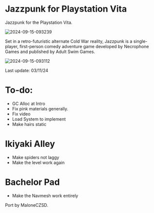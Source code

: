 # Jazzpunk for Playstation Vita
Jazzpunk for the Playstation Vita.

![2024-09-15-093239](https://github.com/user-attachments/assets/84276ca7-8af8-4c40-8c3f-b32b3cf42264)

Set in a retro-futuristic alternate Cold War reality, Jazzpunk is a single-player, first-person comedy adventure game developed by Necrophone Games and published by Adult Swim Games.

![2024-09-15-093112](https://github.com/user-attachments/assets/a29d676d-a4a9-41ba-8cea-1d84d59b0596)

Last update: 03/11/24

# To-do:
- GC Alloc at Intro
- Fix pink materials generally.
- Fix video
- Load System to implement
- Make hairs static

# Ikiyaki Alley
- Make spiders not laggy
- Make the level work again

# Bachelor Pad
- Make the Navmesh work entirely

Port by MaloneCZSD.
